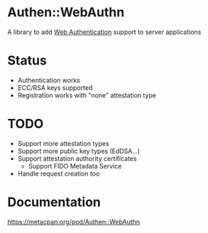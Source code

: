 # Authen::WebAuthn

A library to add [Web Authentication](https://www.w3.org/TR/webauthn/) support to server applications

# Status

* Authentication works
* ECC/RSA keys supported
* Registration works with "none" attestation type

# TODO

* Support more attestation types
* Support more public key types (EdDSA...)
* Support attestation authority certificates
    * Support FIDO Metadata Service
* Handle request creation too

# Documentation

https://metacpan.org/pod/Authen::WebAuthn
